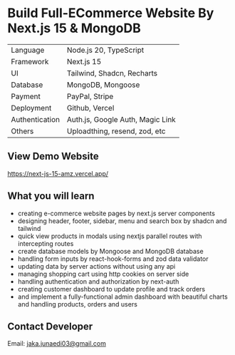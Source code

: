 # Build Full-ECommerce Website By Next.js 15 & MongoDB

|                |                                  |
| -------------- | -------------------------------- |
| Language       | Node.js 20, TypeScript           |
| Framework      | Next.js 15                       |
| UI             | Tailwind, Shadcn, Recharts       |
| Database       | MongoDB, Mongoose                |
| Payment        | PayPal, Stripe                   |
| Deployment     | Github, Vercel                   |
| Authentication | Auth.js, Google Auth, Magic Link |
| Others         | Uploadthing, resend, zod, etc    |


## View Demo Website

https://next-js-15-amz.vercel.app/

## What you will learn

- creating e-commerce website pages by next.js server components
- designing header, footer, sidebar, menu and search box by shadcn and tailwind
- quick view products in modals using nextjs parallel routes with intercepting routes
- create database models by Mongoose and MongoDB database
- handling form inputs by react-hook-forms and zod data validator
- updating data by server actions without using any api
- managing shopping cart using http cookies on server side
- handling authentication and authorization by next-auth
- creating customer dashboard to update profile and track orders
- and implement a fully-functional admin dashboard with beautiful charts and handling products, orders and users


## Contact Developer

Email: jaka.junaedi03@gmail.com
